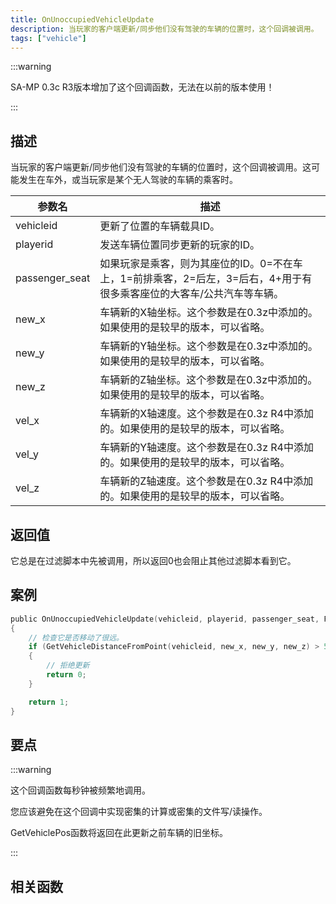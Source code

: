```yaml
---
title: OnUnoccupiedVehicleUpdate
description: 当玩家的客户端更新/同步他们没有驾驶的车辆的位置时，这个回调被调用。
tags: ["vehicle"]
---
```


:::warning

SA-MP 0.3c R3版本增加了这个回调函数，无法在以前的版本使用！

:::

## 描述

当玩家的客户端更新/同步他们没有驾驶的车辆的位置时，这个回调被调用。这可能发生在车外，或当玩家是某个无人驾驶的车辆的乘客时。

| 参数名         | 描述                                                         |
| -------------- | ------------------------------------------------------------ |
| vehicleid      | 更新了位置的车辆载具ID。                                     |
| playerid       | 发送车辆位置同步更新的玩家的ID。                             |
| passenger_seat | 如果玩家是乘客，则为其座位的ID。0=不在车上，1=前排乘客，2=后左，3=后右，4+用于有很多乘客座位的大客车/公共汽车等车辆。 |
| new_x          | 车辆新的X轴坐标。这个参数是在0.3z中添加的。如果使用的是较早的版本，可以省略。 |
| new_y          | 车辆新的Y轴坐标。这个参数是在0.3z中添加的。如果使用的是较早的版本，可以省略。 |
| new_z          | 车辆新的Z轴坐标。这个参数是在0.3z中添加的。如果使用的是较早的版本，可以省略。 |
| vel_x          | 车辆新的X轴速度。这个参数是在0.3z R4中添加的。如果使用的是较早的版本，可以省略。 |
| vel_y          | 车辆新的Y轴速度。这个参数是在0.3z R4中添加的。如果使用的是较早的版本，可以省略。 |
| vel_z          | 车辆新的Z轴速度。这个参数是在0.3z R4中添加的。如果使用的是较早的版本，可以省略。 |

## 返回值

它总是在过滤脚本中先被调用，所以返回0也会阻止其他过滤脚本看到它。

## 案例

```c
public OnUnoccupiedVehicleUpdate(vehicleid, playerid, passenger_seat, Float:new_x, Float:new_y, Float:new_z, Float:vel_x, Float:vel_y, Float:vel_z)
{
    // 检查它是否移动了很远。
    if (GetVehicleDistanceFromPoint(vehicleid, new_x, new_y, new_z) > 50.0)
    {
        // 拒绝更新
        return 0;
    }

    return 1;
}
```

## 要点

:::warning

这个回调函数每秒钟被频繁地调用。

您应该避免在这个回调中实现密集的计算或密集的文件写/读操作。

GetVehiclePos函数将返回在此更新之前车辆的旧坐标。

:::

## 相关函数

